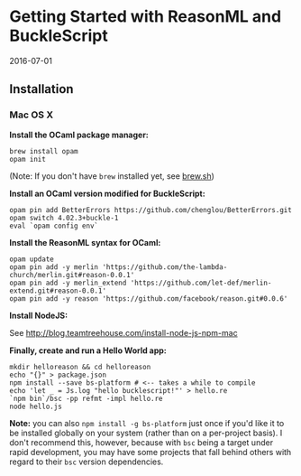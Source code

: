 # Getting Started with ReasonML and BuckleScript

2016-07-01

## Installation

### Mac OS X

**Install the OCaml package manager:**

```
brew install opam
opam init
```

(Note: If you don't have `brew` installed yet, see [brew.sh](http://brew.sh/))

**Install an OCaml version modified for BuckleScript:**

```
opam pin add BetterErrors https://github.com/chenglou/BetterErrors.git
opam switch 4.02.3+buckle-1
eval `opam config env`
```

**Install the ReasonML syntax for OCaml:**

```
opam update
opam pin add -y merlin 'https://github.com/the-lambda-church/merlin.git#reason-0.0.1'
opam pin add -y merlin_extend 'https://github.com/let-def/merlin-extend.git#reason-0.0.1'
opam pin add -y reason 'https://github.com/facebook/reason.git#0.0.6'
```

**Install NodeJS:**

See http://blog.teamtreehouse.com/install-node-js-npm-mac

**Finally, create and run a Hello World app:**

```
mkdir helloreason && cd helloreason
echo "{}" > package.json
npm install --save bs-platform # <-- takes a while to compile
echo 'let _ = Js.log "hello bucklescript!"' > hello.re
`npm bin`/bsc -pp refmt -impl hello.re
node hello.js
```

**Note:** you can also `npm install -g bs-platform` just once if you'd like it to be installed globally on your system (rather than on a per-project basis). I don't recommend this, however, because with `bsc` being a target under rapid development, you may have some projects that fall behind others with regard to their `bsc` version dependencies.